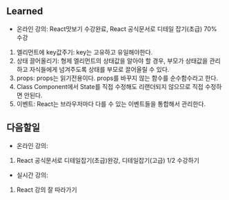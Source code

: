 ## Learned
- 온라인 강의: React맛보기 수강완료, React 공식문서로 디테일 잡기(초급) 70% 수강
1. 엘리먼트에 key값주기: key는 고유하고 유일해야한다.
2. 상태 끌어올리기: 형제 엘리먼트의 상태값을 알아야 할 경우, 부모가 상태값을 관리하고 자식들에게 넘겨주도록 상태를 부모로 끌어올릴 수 있다.
3. props: props는 읽기전용이다. props를 바꾸지 않는 함수를 순수함수라고 한다.
4. Class Component에서 State를 직접 수정해도 리랜더되지 않으므로 직접 수정하면 안된다.
5. 이벤트: React는 브라우저마다 다를 수 있는 이벤트들을 통합해서 관리한다.

## 다음할일
- 온라인 강의:
1. React 공식문서로 디테일잡기(초급)완강, 디테일잡기(고급) 1/2 수강하기
- 실시간 강의:
1. React 강의 잘 따라가기
